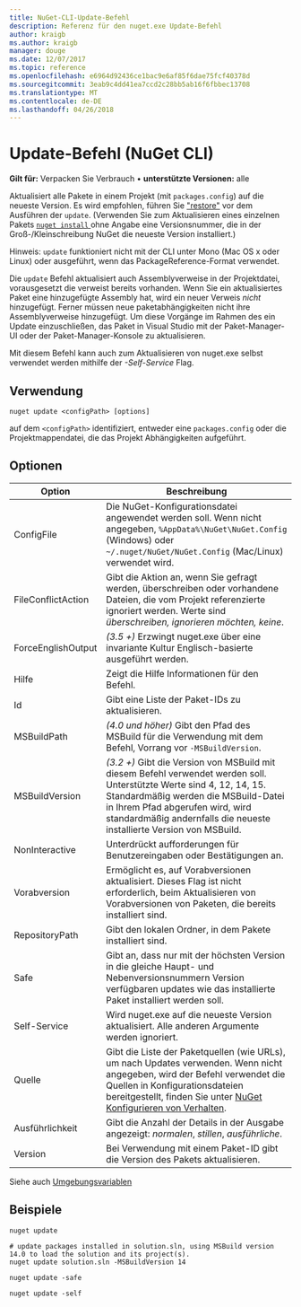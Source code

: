 ```yaml
---
title: NuGet-CLI-Update-Befehl
description: Referenz für den nuget.exe Update-Befehl
author: kraigb
ms.author: kraigb
manager: douge
ms.date: 12/07/2017
ms.topic: reference
ms.openlocfilehash: e6964d92436ce1bac9e6af85f6dae75fcf40378d
ms.sourcegitcommit: 3eab9c4dd41ea7ccd2c28bb5ab16f6fbbec13708
ms.translationtype: MT
ms.contentlocale: de-DE
ms.lasthandoff: 04/26/2018
---
```

# <a name="update-command-nuget-cli"></a>Update-Befehl (NuGet CLI)

**Gilt für:** Verpacken Sie Verbrauch &bullet; **unterstützte Versionen:** alle

Aktualisiert alle Pakete in einem Projekt (mit `packages.config`) auf die neueste Version. Es wird empfohlen, führen Sie ["restore"](cli-ref-restore.md) vor dem Ausführen der `update`. (Verwenden Sie zum Aktualisieren eines einzelnen Pakets [ `nuget install` ](cli-ref-install.md) ohne Angabe eine Versionsnummer, die in der Groß-/Kleinschreibung NuGet die neueste Version installiert.)

Hinweis: `update` funktioniert nicht mit der CLI unter Mono (Mac OS x oder Linux) oder ausgeführt, wenn das PackageReference-Format verwendet.

Die `update` Befehl aktualisiert auch Assemblyverweise in der Projektdatei, vorausgesetzt die verweist bereits vorhanden. Wenn Sie ein aktualisiertes Paket eine hinzugefügte Assembly hat, wird ein neuer Verweis *nicht* hinzugefügt. Ferner müssen neue paketabhängigkeiten nicht ihre Assemblyverweise hinzugefügt. Um diese Vorgänge im Rahmen des ein Update einzuschließen, das Paket in Visual Studio mit der Paket-Manager-UI oder der Paket-Manager-Konsole zu aktualisieren.

Mit diesem Befehl kann auch zum Aktualisieren von nuget.exe selbst verwendet werden mithilfe der *-Self-Service* Flag.

## <a name="usage"></a>Verwendung

```cli
nuget update <configPath> [options]
```

auf dem `<configPath>` identifiziert, entweder eine `packages.config` oder die Projektmappendatei, die das Projekt Abhängigkeiten aufgeführt.

## <a name="options"></a>Optionen

| Option | Beschreibung |
| --- | --- |
| ConfigFile | Die NuGet-Konfigurationsdatei angewendet werden soll. Wenn nicht angegeben, `%AppData%\NuGet\NuGet.Config` (Windows) oder `~/.nuget/NuGet/NuGet.Config` (Mac/Linux) verwendet wird.|
| FileConflictAction | Gibt die Aktion an, wenn Sie gefragt werden, überschreiben oder vorhandene Dateien, die vom Projekt referenzierte ignoriert werden. Werte sind *überschreiben, ignorieren möchten, keine*. |
| ForceEnglishOutput | *(3.5 +)*  Erzwingt nuget.exe über eine invariante Kultur Englisch-basierte ausgeführt werden. |
| Hilfe | Zeigt die Hilfe Informationen für den Befehl. |
| Id | Gibt eine Liste der Paket-IDs zu aktualisieren. |
| MSBuildPath | *(4.0 und höher)*  Gibt den Pfad des MSBuild für die Verwendung mit dem Befehl, Vorrang vor `-MSBuildVersion`. |
| MSBuildVersion | *(3.2 +)*  Gibt die Version von MSBuild mit diesem Befehl verwendet werden soll. Unterstützte Werte sind 4, 12, 14, 15. Standardmäßig werden die MSBuild-Datei in Ihrem Pfad abgerufen wird, wird standardmäßig andernfalls die neueste installierte Version von MSBuild. |
| NonInteractive | Unterdrückt aufforderungen für Benutzereingaben oder Bestätigungen an. |
| Vorabversion | Ermöglicht es, auf Vorabversionen aktualisiert. Dieses Flag ist nicht erforderlich, beim Aktualisieren von Vorabversionen von Paketen, die bereits installiert sind. |
| RepositoryPath | Gibt den lokalen Ordner, in dem Pakete installiert sind. |
| Safe | Gibt an, dass nur mit der höchsten Version in die gleiche Haupt- und Nebenversionsnummern Version verfügbaren updates wie das installierte Paket installiert werden soll. |
| Self-Service | Wird nuget.exe auf die neueste Version aktualisiert. Alle anderen Argumente werden ignoriert. |
| Quelle | Gibt die Liste der Paketquellen (wie URLs), um nach Updates verwenden. Wenn nicht angegeben, wird der Befehl verwendet die Quellen in Konfigurationsdateien bereitgestellt, finden Sie unter [NuGet Konfigurieren von Verhalten](../consume-packages/configuring-nuget-behavior.md). |
| Ausführlichkeit | Gibt die Anzahl der Details in der Ausgabe angezeigt: *normalen*, *stillen*, *ausführliche*. |
| Version | Bei Verwendung mit einem Paket-ID gibt die Version des Pakets aktualisieren. |

Siehe auch [Umgebungsvariablen](cli-ref-environment-variables.md)

## <a name="examples"></a>Beispiele

```cli
nuget update

# update packages installed in solution.sln, using MSBuild version 14.0 to load the solution and its project(s).
nuget update solution.sln -MSBuildVersion 14

nuget update -safe

nuget update -self
```
